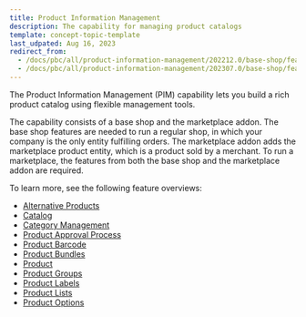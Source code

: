 ```yaml
---
title: Product Information Management
description: The capability for managing product catalogs
template: concept-topic-template
last_udpated: Aug 16, 2023
redirect_from:
  - /docs/pbc/all/product-information-management/202212.0/base-shop/feature-overviews/pim-feature-overviews.html
  - /docs/pbc/all/product-information-management/202307.0/base-shop/feature-overviews/pim-feature-overviews.html
---
```


The Product Information Management (PIM) capability lets you build a rich product catalog using flexible management tools.

The capability consists of a base shop and the marketplace addon. The base shop features are needed to run a regular shop, in which your company is the only entity fulfilling orders. The marketplace addon adds the marketplace product entity, which is a product sold by a merchant. To run a marketplace, the features from both the base shop and the marketplace addon are required.

To learn more, see the following feature overviews:

* [Alternative Products](/docs/pbc/all/product-information-management/{{page.version}}/base-shop/feature-overviews/alternative-products-feature-overview.html)
* [Catalog](/docs/pbc/all/product-information-management/{{page.version}}/base-shop/feature-overviews/catalog-feature-overview.html)
* [Category Management](/docs/pbc/all/product-information-management/{{page.version}}/base-shop/feature-overviews/category-management-feature-overview.html)
* [Product Approval Process](/docs/pbc/all/product-information-management/{{page.version}}/base-shop/feature-overviews/product-approval-process-feature-overview.html)
* [Product Barcode](/docs/pbc/all/product-information-management/{{page.version}}/base-shop/feature-overviews/product-barcode-feature-overview.html)
* [Product Bundles](/docs/pbc/all/product-information-management/{{page.version}}/base-shop/feature-overviews/product-bundles-feature-overview.html)
* [Product](/docs/pbc/all/product-information-management/{{page.version}}/base-shop/feature-overviews/product-feature-overview/product-feature-overview.html)
* [Product Groups](/docs/pbc/all/product-information-management/{{page.version}}/base-shop/feature-overviews/product-groups-feature-overview.html)
* [Product Labels](/docs/pbc/all/product-information-management/{{page.version}}/base-shop/feature-overviews/product-labels-feature-overview.html)
* [Product Lists](/docs/pbc/all/product-information-management/{{page.version}}/base-shop/feature-overviews/product-lists-feature-overview.html)
* [Product Options](/docs/pbc/all/product-information-management/{{page.version}}/base-shop/feature-overviews/product-options-feature-overview.html)